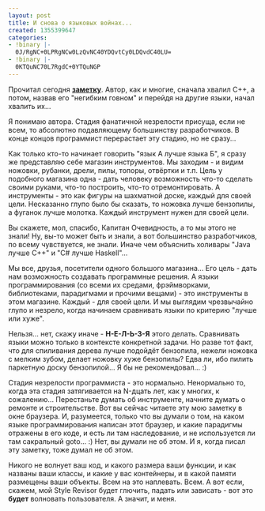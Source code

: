 ```yaml
---
layout: post
title: И снова о языковых войнах...
created: 1355399647
categories:
- !binary |-
  0J/RgNC+0LPRgNCw0LzQvNC40YDQvtCy0LDQvdC40LU=
- !binary |-
  0KTQuNC70L7RgdC+0YTQuNGP
---
```

Прочитал сегодня <strong><a href="http://binf.livejournal.com/29465.html">заметку</a></strong>. Автор, как и многие, сначала хвалил C++, а потом, назвав его "негибким говном" и перейдя на другие языки, начал хвалить их...

Я понимаю автора. Стадия фанатичной незрелости присуща, если не всем, то абсолютно подавляющему большинству разработчиков. В конце концов программист перерастает эту стадию, но не сразу...

Как только кто-то начинает говорить "язык А лучше языка Б", я сразу же представляю себе магазин инструментов. Мы заходим - и видим ножовки, рубанки, дрели, пилы, топоры, отвёртки и т.п. Цель у подобного магазина одна - дать человеку возможность что-то сделать своими руками, что-то построить, что-то отремонтировать. А инструменты - это как фигуры на шахматной доске, каждый для своей цели. Несказанно глупо было бы сказать, то ножовка лучше бензопилы, а фуганок лучше молотка. Каждый инструмент нужен для своей цели.

Вы скажете, мол, спасибо, Капитан Очевидность, а то мы этого не знали! Ну, вы-то может быть и знали, а вот большинство разработчиков, по всему чувствуется, не знали. Иначе чем объяснить холивары "Java лучше C++" и "C# лучше Haskell"...

Мы все, друзья, посетители одного большого магазина... Его цель - дать нам возможность создавать программные решения. А языки программирования (со всеми их средами, фрэймворками, библиотеками, парадигмами и прочими вещами) - это инструменты в этом магазине. Каждый - для своей цели. И мы выглядим чрезвычайно глупо и незрело, когда начинаем сравнивать языки по критерию "лучше или хуже".

Нельзя... нет, скажу иначе - <strong>Н-Е-Л-Ь-З-Я</strong> этого делать. Сравнивать языки можно только в контексте конкретной задачи. Но разве тот факт, что для спиливания дерева лучше подойдёт бензопила, нежели ножовка с мелким зубом, делает ножовку хуже бензопилы? Едва ли, ибо пилить паркетную доску бензопилой... Я бы не рекомендовал... :)

Стадия незрелости программиста - это нормально. Ненормально то, когда эта стадия затягивается на N-дцать лет, как у многих, к сожалению... Перестаньте думать об инструменте, начните думать о ремонте и строительстве. Вот вы сейчас читаете эту мою заметку в окне браузера. И, разумеется, только что вы думали о том, на каком языке программирования написан этот браузер, и какие парадигмы отражены в его коде, и есть ли там наследование, и не используется ли там сакральный goto... :) Нет, вы думали не об этом. И я, когда писал эту заметку, тоже думал не об этом.

Никого не волнует ваш код, и какого размера ваши функции, и как названы ваши классы, и какие у вас контейнеры, и в какой памяти размещены ваши объекты. Всем на это наплевать. Всем. А вот если, скажем, мой Style Revisor будет глючить, падать или зависать - вот это <strong>будет</strong> волновать пользователя. А значит, и меня.
